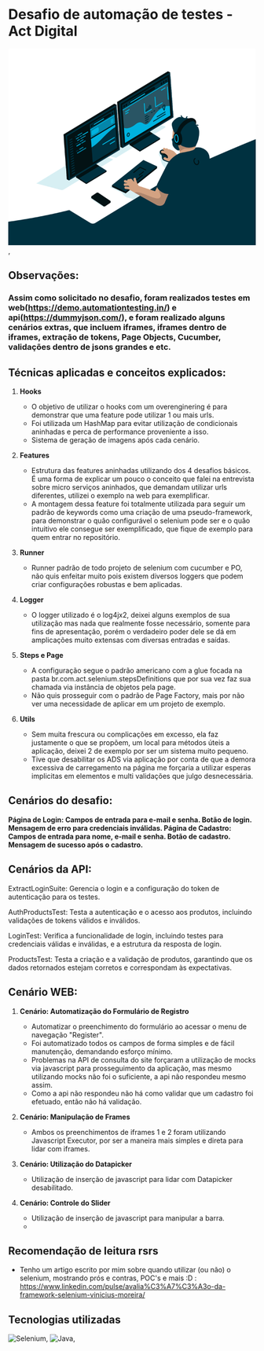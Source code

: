 # Desafio de automação de testes - Act Digital

<div align="left">

<a target="_blank" rel="noopener noreferrer"><img src="https://github.com/fgalvess/fgalvess/blob/main/code.gif?raw=true" alt="Garoto programando com fundo em azul" width="700" height="400"></a>,

</div>

## Observações:

### Assim como solicitado no desafio, foram realizados testes em web(https://demo.automationtesting.in/) e api(https://dummyjson.com/), e foram realizado alguns cenários extras, que incluem iframes, iframes dentro de iframes, extração de tokens, Page Objects, Cucumber, validações dentro de jsons grandes e etc.


## Técnicas aplicadas e conceitos explicados:

1. **Hooks**
   - O objetivo de utilizar o hooks com um overenginering é para demonstrar que uma feature pode utilizar 1 ou mais urls.
   - Foi utilizada um HashMap para evitar utilização de condicionais aninhadas e perca de performance proveniente a isso.
   - Sistema de geração de imagens após cada cenário.
  
2. **Features**
   - Estrutura das features aninhadas utilizando dos 4 desafios básicos. É uma forma de explicar um pouco o conceito que falei na entrevista sobre micro serviços aninhados, que demandam utilizar urls diferentes, utilizei o exemplo na web para exemplificar.
   - A montagem dessa feature foi totalmente utilizada para seguir um padrão de keywords como uma criação de uma pseudo-framework, para demonstrar o quão configurável o selenium pode ser e o quão intuitivo ele consegue ser exemplificado, que fique de exemplo para quem entrar no repositório.
     
3. **Runner**
   - Runner padrão de todo projeto de selenium com cucumber e PO, não quis enfeitar muito pois existem diversos loggers que podem criar configurações robustas e bem aplicadas.
     
4. **Logger**   
   - O logger utilizado é o log4jx2, deixei alguns exemplos de sua utilização mas nada que realmente fosse necessário, somente para fins de apresentação, porém o verdadeiro poder dele se dá em amplicações muito extensas com diversas entradas e saídas.
     
5. **Steps e Page**   
   - A configuração segue o padrão americano com a glue focada na pasta br.com.act.selenium.stepsDefinitions que por sua vez faz sua chamada via instância de objetos pela page.
   - Não quis prosseguir com o padrão de Page Factory, mais por não ver uma necessidade de aplicar em um projeto de exemplo.
  
5. **Utils**   
   - Sem muita frescura ou complicações em excesso, ela faz justamente o que se propõem, um local para métodos úteis a aplicação, deixei 2 de exemplo por ser um sistema muito pequeno.
   - Tive que desabilitar os ADS via aplicação por conta de que a demora excessiva de carregamento na página me forçaria a utilizar esperas implicitas em elementos e multi validações que julgo desnecessária.

## Cenários do desafio:

**Página de Login:
 Campos de entrada para e-mail e senha.
 Botão de login.
 Mensagem de erro para credenciais inválidas.
 Página de Cadastro:
 Campos de entrada para nome, e-mail e senha.
 Botão de cadastro.
 Mensagem de sucesso após o cadastro.**
 
## Cenários da API:

ExtractLoginSuite: Gerencia o login e a configuração do token de autenticação para os testes.

AuthProductsTest: Testa a autenticação e o acesso aos produtos, incluindo validações de tokens válidos e inválidos.

LoginTest: Verifica a funcionalidade de login, incluindo testes para credenciais válidas e inválidas, e a estrutura da resposta de login.

ProductsTest: Testa a criação e a validação de produtos, garantindo que os dados retornados estejam corretos e correspondam às expectativas.


## Cenário WEB:

1. **Cenário: Automatização do Formulário de Registro**
   - Automatizar o preenchimento do formulário ao acessar o menu de navegação "Register".
   - Foi automatizado todos os campos de forma simples e de fácil manutenção, demandando esforço mínimo.
   - Problemas na API de consulta do site forçaram a utilização de mocks via javascript para prosseguimento da aplicação, mas mesmo utilizando mocks não foi o suficiente, a api não respondeu mesmo assim.
   - Como a api não respondeu não há como validar que um cadastro foi efetuado, então não há validação.

2. **Cenário: Manipulação de Frames**
   - Ambos os preenchimentos de iframes 1 e 2 foram utilizando Javascript Executor, por ser a maneira mais simples e direta para lidar com iframes.

3. **Cenário: Utilização do Datapicker**
   - Utilização de inserção de javascript para lidar com Datapicker desabilitado.

4. **Cenário: Controle do Slider**
   - Utilização de inserção de javascript para manipular a barra.
   - 
## Recomendação de leitura rsrs
   - Tenho um artigo escrito por mim sobre quando utilizar (ou não) o selenium, mostrando prós e contras, POC's e mais :D : https://www.linkedin.com/pulse/avalia%C3%A7%C3%A3o-da-framework-selenium-vinicius-moreira/
## Tecnologias utilizadas

<div align="left">
  <a target="_blank" rel="noopener noreferrer"><img src="https://github.com/SeleniumHQ.png?size=40" alt="Selenium" width="75" height="75"></a>,
   <a target="_blank" rel="noopener noreferrer"><img src="https://avatars.githubusercontent.com/u/126123820?s=80&v=4" alt="Java" width="75" height="75"></a>,

  
</div>
